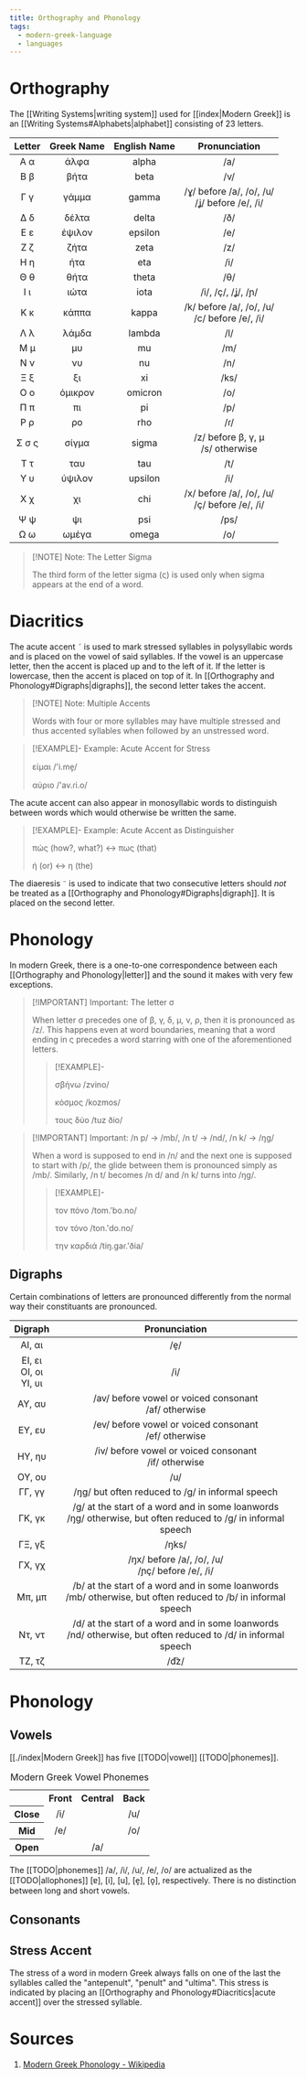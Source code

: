 ```yaml
---
title: Orthography and Phonology
tags:
  - modern-greek-language
  - languages
---
```


# Orthography

The [[Writing Systems|writing system]] used for [[index|Modern Greek]] is an [[Writing Systems#Alphabets|alphabet]] consisting of 23 letters.

|Letter|Greek Name|English Name|Pronunciation|
|:--:|:--:|:--:|:--:|
|Α α|άλφα|alpha|/a/|
|Β β|βήτα|beta|/v/|
|Γ γ|γάμμα|gamma|/ɣ/ before /a/, /o/, /u/ </br> /ʝ/ before /e/, /i/|
|Δ δ|δέλτα|delta|/ð/|
|Ε ε|έψιλον|epsilon|/e/|
|Ζ ζ|ζήτα|zeta|/z/|
|Η η|ήτα|eta|/i/|
|Θ θ|θήτα|theta|/θ/|
|Ι ι|ιώτα|iota|/i/, /ç/, /ʝ/, /ɲ/|
|Κ κ|κάππα|kappa|/k/ before /a/, /o/, /u/ </br> /c/ before /e/, /i/|
|Λ λ|λάμδα|lambda|/l/|
|Μ μ|μυ|mu|/m/|
|Ν ν|νυ|nu|/n/|
|Ξ ξ|ξι|xi|/ks/|
|Ο ο|όμικρον|omicron|/o/|
|Π π|πι|pi|/p/|
|Ρ ρ|ρο|rho|/ɾ/|
|Σ σ ς|σίγμα|sigma|/z/ before β, γ, μ </br> /s/ otherwise|
|Τ τ|ταυ|tau|/t/|
|Υ υ|ύψιλον|upsilon|/i/|
|Χ χ|χι|chi|/x/ before /a/, /o/, /u/ </br> /ç/ before /e/, /i/|
|Ψ ψ|ψι|psi|/ps/|
|Ω ω|ωμέγα|omega|/o/|

>[!NOTE] Note: The Letter Sigma
>
>The third form of the letter sigma (ς) is used only when sigma appears at the end of a word.
>

# Diacritics

The acute accent `´` is used to mark stressed syllables in polysyllabic words and is placed on the vowel of said syllables. If the vowel is an uppercase letter, then the accent is placed up and to the left of it. If the letter is lowercase, then the accent is placed on top of it. In [[Orthography and Phonology#Digraphs|digraphs]], the second letter takes the accent. 

>[!NOTE] Note: Multiple Accents
>
>Words with four or more syllables may have multiple stressed and thus accented syllables when followed by an unstressed word.
>

>[!EXAMPLE]- Example: Acute Accent for Stress
>
>είμαι /'i.me̞/
>
>αύριο /'av.ɾi.o/
>

The acute accent can also appear in monosyllabic words to distinguish between words which would otherwise be written the same.

>[!EXAMPLE]- Example: Acute Accent as Distinguisher
>
>πώς (how?, what?) <-> πως (that)
>
>ή (or) <-> η (the)
>

The diaeresis `¨` is used to indicate that two consecutive letters should *not* be treated as a [[Orthography and Phonology#Digraphs|digraph]]. It is placed on the second letter.

# Phonology

In modern Greek, there is a one-to-one correspondence between each [[Orthography and Phonology|letter]] and the sound it makes with very few exceptions.

>[!IMPORTANT] Important: The letter σ
>
>When letter σ precedes one of β, γ, δ, μ, ν, ρ, then it is pronounced as /z/. This happens even at word boundaries, meaning that a word ending in ς precedes a word starring with one of the aforementioned letters.
>
>>[!EXAMPLE]-
>>
>>σβήνω /zvino/
>>
>>κόσμος /kozmos/
>>
>>τους δύο /tuz ðio/
>>
>

>[!IMPORTANT] Important: /n p/ -> /mb/, /n t/ -> /nd/, /n k/ -> /ŋg/
>
>When a word is supposed to end in /n/ and the next one is supposed to start with /p/, the glide between them is pronounced simply as /mb/. Similarly, /n t/ becomes /n d/ and /n k/ turns into /ŋg/.
>
>>[!EXAMPLE]-
>>
>>τον πόνο /tom.'bo.no/
>>
>>τον τόνο /ton.'do.no/
>>
>>την καρδιά /tiŋ.gaɾ.'ðia/
>>
>

## Digraphs

Certain combinations of letters are pronounced differently from the normal way their constituants are pronounced.

|Digraph|Pronunciation|
|:--:|:--:|
|ΑΙ, αι |/e̞/|
|ΕΙ, ει </br> ΟΙ, οι </br> ΥΙ, υι|/i/|
|ΑΥ, αυ|/av/ before vowel or voiced consonant </br> /af/ otherwise|
|ΕΥ, ευ|/ev/ before vowel or voiced consonant </br> /ef/ otherwise|
|ΗΥ, ηυ|/iv/ before vowel or voiced consonant </br> /if/ otherwise|
|ΟΥ, ου|/u/|
|ΓΓ, γγ|/ŋɡ/ but often reduced to /ɡ/ in informal speech|
|ΓΚ, γκ|/ɡ/ at the start of a word and in some loanwords </br> /ŋɡ/ otherwise, but often reduced to /ɡ/ in informal speech|
|ΓΞ, γξ|/ŋks/|
|ΓΧ, γχ|/ŋx/ before /a/, /o/, /u/ </br> /ɲç/ before /e/, /i/|
|Μπ, μπ|/b/ at the start of a word and in some loanwords </br> /mb/ otherwise, but often reduced to /b/ in informal speech|
|Ντ, ντ|/d/ at the start of a word and in some loanwords </br> /nd/ otherwise, but often reduced to /d/ in informal speech|
|ΤΖ, τζ|/d͡z/|

# Phonology

## Vowels

[[./index|Modern Greek]] has five [[TODO|vowel]] [[TODO|phonemes]].

<table>
<caption>Modern Greek Vowel Phonemes</caption>
<tr>
<th style="text-align:center;vertical-align:middle"></th>
<th style="text-align:center;vertical-align:middle">Front</th>
<th style="text-align:center;vertical-align:middle">Central</th>
<th style="text-align:center;vertical-align:middle">Back</th>
</tr>
<tr>
<th style="text-align:center;vertical-align:middle">Close</th>
<td style="text-align:center;vertical-align:middle">/i/</td>
<td style="text-align:center;vertical-align:middle"></td>
<td style="text-align:center;vertical-align:middle">/u/</td>
</tr>
<tr>
<th style="text-align:center;vertical-align:middle">Mid</th>
<td style="text-align:center;vertical-align:middle">/e/</td>
<td style="text-align:center;vertical-align:middle"></td>
<td style="text-align:center;vertical-align:middle">/o/</td>
</tr>
<tr>
<th style="text-align:center;vertical-align:middle">Open</th>
<td style="text-align:center;vertical-align:middle"></td>
<td style="text-align:center;vertical-align:middle">/a/</td>
<td style="text-align:center;vertical-align:middle"></td>
</tr>
</table>

The [[TODO|phonemes]] /a/, /i/, /u/, /e/, /o/ are actualized as the [[TODO|allophones]] [ɐ], [i], [u], [e̞], [o̞], respectively. There is no distinction between long and short vowels.

## Consonants



## Stress Accent

The stress of a word in modern Greek always falls on one of the last the syllables called the "antepenult", "penult" and "ultima". This stress is indicated by placing an [[Orthography and Phonology#Diacritics|acute accent]] over the stressed syllable.

# Sources

1. [Modern Greek Phonology - Wikipedia](https://en.m.wikipedia.org/wiki/Modern_Greek_phonology)